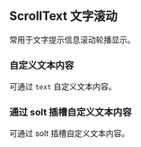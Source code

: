 <div class="demo-header">
<p class="overviewicon">
  <span class="wapi-business-scrolltext"/>
</p>

## ScrollText 文字滚动

<nova-uxlink widget-name="ScrollText"></nova-uxlink>

常用于文字提示信息滚动轮播显示。
</div>

### 自定义文本内容

可通过 `text` 自定义文本内容。

<nova-demo-view link="scroll-text/custom-scroll-text"></nova-demo-view>

### 通过 solt 插槽自定义文本内容

可通过 solt 插槽自定义文本内容。

<nova-demo-view link="scroll-text/slots"></nova-demo-view>

<br>
